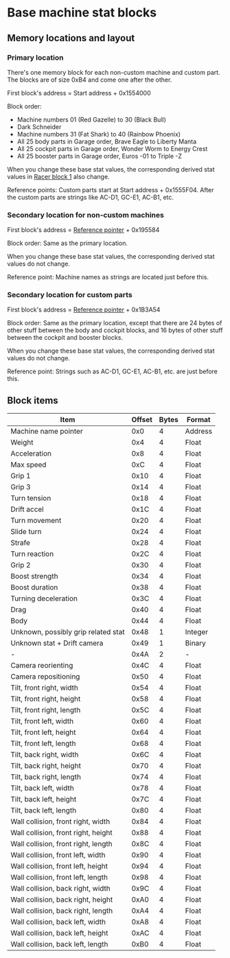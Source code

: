 # Base machine stat blocks


## Memory locations and layout


### Primary location

There's one memory block for each non-custom machine and custom part. The blocks are of size 0xB4 and come one after the other.
 
First block's address = Start address + 0x1554000

Block order:

- Machine numbers 01 (Red Gazelle) to 30 (Black Bull)
- Dark Schneider
- Machine numbers 31 (Fat Shark) to 40 (Rainbow Phoenix)
- All 25 body parts in Garage order, Brave Eagle to Liberty Manta
- All 25 cockpit parts in Garage order, Wonder Worm to Energy Crest
- All 25 booster parts in Garage order, Euros -01 to Triple -Z

When you change these base stat values, the corresponding derived stat values in [Racer block 1](racer_block_1.md) also change.

Reference points: Custom parts start at Start address + 0x1555F04. After the custom parts are strings like AC-D1, GC-E1, AC-B1, etc.


### Secondary location for non-custom machines
 
First block's address = [Reference pointer](index.md#base-addresses-and-pointers) + 0x195584

Block order: Same as the primary location.

When you change these base stat values, the corresponding derived stat values do not change.

Reference point: Machine names as strings are located just before this.


### Secondary location for custom parts

First block's address = [Reference pointer](index.md#base-addresses-and-pointers) + 0x1B3A54

Block order: Same as the primary location, except that there are 24 bytes of other stuff between the body and cockpit blocks, and 16 bytes of other stuff between the cockpit and booster blocks.

When you change these base stat values, the corresponding derived stat values do not change.

Reference point: Strings such as AC-D1, GC-E1, AC-B1, etc. are just before this.


## Block items

Item | Offset | Bytes | Format
--- | --- | --- | ---
Machine name pointer | 0x0 | 4 | Address
Weight | 0x4 | 4 | Float
Acceleration | 0x8 | 4 | Float
Max speed | 0xC | 4 | Float
Grip 1 | 0x10 | 4 | Float
Grip 3 | 0x14 | 4 | Float
Turn tension | 0x18 | 4 | Float
Drift accel | 0x1C | 4 | Float
Turn movement | 0x20 | 4 | Float
Slide turn | 0x24 | 4 | Float
Strafe | 0x28 | 4 | Float
Turn reaction | 0x2C | 4 | Float
Grip 2 | 0x30 | 4 | Float
Boost strength | 0x34 | 4 | Float
Boost duration | 0x38 | 4 | Float
Turning deceleration | 0x3C | 4 | Float
Drag | 0x40 | 4 | Float
Body | 0x44 | 4 | Float
Unknown, possibly grip related stat | 0x48 | 1 | Integer
Unknown stat + Drift camera | 0x49 | 1 | Binary
- | 0x4A | 2 | -
Camera reorienting | 0x4C | 4 | Float
Camera repositioning | 0x50 | 4 | Float
Tilt, front right, width | 0x54 | 4 | Float
Tilt, front right, height | 0x58 | 4 | Float
Tilt, front right, length | 0x5C | 4 | Float
Tilt, front left, width | 0x60 | 4 | Float
Tilt, front left, height | 0x64 | 4 | Float
Tilt, front left, length | 0x68 | 4 | Float
Tilt, back right, width | 0x6C | 4 | Float
Tilt, back right, height | 0x70 | 4 | Float
Tilt, back right, length | 0x74 | 4 | Float
Tilt, back left, width | 0x78 | 4 | Float
Tilt, back left, height | 0x7C | 4 | Float
Tilt, back left, length | 0x80 | 4 | Float
Wall collision, front right, width | 0x84 | 4 | Float
Wall collision, front right, height | 0x88 | 4 | Float
Wall collision, front right, length | 0x8C | 4 | Float
Wall collision, front left, width | 0x90 | 4 | Float
Wall collision, front left, height | 0x94 | 4 | Float
Wall collision, front left, length | 0x98 | 4 | Float
Wall collision, back right, width | 0x9C | 4 | Float
Wall collision, back right, height | 0xA0 | 4 | Float
Wall collision, back right, length | 0xA4 | 4 | Float
Wall collision, back left, width | 0xA8 | 4 | Float
Wall collision, back left, height | 0xAC | 4 | Float
Wall collision, back left, length | 0xB0 | 4 | Float
